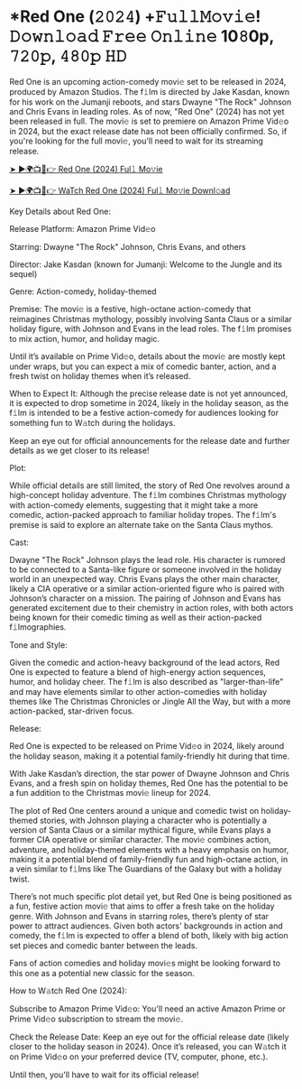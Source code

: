 # *Red One (𝟸𝟶𝟸𝟺) +𝙵𝚞𝚕𝚕𝙼𝚘𝚟𝚒𝚎! 𝙳𝚘𝚠𝚗𝚕𝚘𝚊𝚍 𝙵𝚛𝚎𝚎 𝙾𝚗𝚕𝚒𝚗𝚎 10𝟾0p, 𝟽𝟸𝟶𝚙, 𝟺𝟾𝟶𝚙 𝙷𝙳

Red One is an upcoming action-comedy movi𝚎 set to be released in 2024, produced by Amazon Studios. The f𝚒lm is directed by Jake Kasdan, known for his work on the Jumanji reboots, and stars Dwayne "The Rock" Johnson and Chris Evans in leading roles. As of now, "Red One" (2024) has not yet been released in full. The movi𝚎 is set to premiere on Amazon Prime Vid𝚎o in 2024, but the exact release date has not been officially confirmed. So, if you're looking for the full movi𝚎, you'll need to wait for its streaming release.

[➤ ►🌍📺📱👉 Red One (2024) Ful𝚕 Mo𝚟ie](https://theatremedia.online/movie/845781/red-one.git)

[➤ ►🌍📺📱👉 WaTch Red One (2024) Ful𝚕 Mo𝚟ie Downl𝚘ad](https://theatremedia.online/movie/845781/red-one.git)

Key Details about Red One:

Release Platform: Amazon Prime Vid𝚎o

Starring: Dwayne "The Rock" Johnson, Chris Evans, and others

Director: Jake Kasdan (known for Jumanji: Welcome to the Jungle and its sequel)

Genre: Action-comedy, holiday-themed

Premise: The movi𝚎 is a festive, high-octane action-comedy that reimagines Christmas mythology, possibly involving Santa Claus or a similar holiday figure, with Johnson and Evans in the lead roles. The f𝚒lm promises to mix action, humor, and holiday magic.

Until it’s available on Prime Vid𝚎o, details about the movi𝚎 are mostly kept under wraps, but you can expect a mix of comedic banter, action, and a fresh twist on holiday themes when it’s released.

When to Expect It:
Although the precise release date is not yet announced, it is expected to drop sometime in 2024, likely in the holiday season, as the f𝚒lm is intended to be a festive action-comedy for audiences looking for something fun to W𝚊tch during the holidays.

Keep an eye out for official announcements for the release date and further details as we get closer to its release!

Plot:

While official details are still limited, the story of Red One revolves around a high-concept holiday adventure. The f𝚒lm combines Christmas mythology with action-comedy elements, suggesting that it might take a more comedic, action-packed approach to familiar holiday tropes. The f𝚒lm's premise is said to explore an alternate take on the Santa Claus mythos.

Cast:

Dwayne "The Rock" Johnson plays the lead role. His character is rumored to be connected to a Santa-like figure or someone involved in the holiday world in an unexpected way.
Chris Evans plays the other main character, likely a CIA operative or a similar action-oriented figure who is paired with Johnson’s character on a mission.
The pairing of Johnson and Evans has generated excitement due to their chemistry in action roles, with both actors being known for their comedic timing as well as their action-packed f𝚒lmographies.

Tone and Style:

Given the comedic and action-heavy background of the lead actors, Red One is expected to feature a blend of high-energy action sequences, humor, and holiday cheer. The f𝚒lm is also described as "larger-than-life" and may have elements similar to other action-comedies with holiday themes like The Christmas Chronicles or Jingle All the Way, but with a more action-packed, star-driven focus.

Release:

Red One is expected to be released on Prime Vid𝚎o in 2024, likely around the holiday season, making it a potential family-friendly hit during that time.

With Jake Kasdan’s direction, the star power of Dwayne Johnson and Chris Evans, and a fresh spin on holiday themes, Red One has the potential to be a fun addition to the Christmas movi𝚎 lineup for 2024.

The plot of Red One centers around a unique and comedic twist on holiday-themed stories, with Johnson playing a character who is potentially a version of Santa Claus or a similar mythical figure, while Evans plays a former CIA operative or similar character. The movi𝚎 combines action, adventure, and holiday-themed elements with a heavy emphasis on humor, making it a potential blend of family-friendly fun and high-octane action, in a vein similar to f𝚒lms like The Guardians of the Galaxy but with a holiday twist.

There’s not much specific plot detail yet, but Red One is being positioned as a fun, festive action movi𝚎 that aims to offer a fresh take on the holiday genre. With Johnson and Evans in starring roles, there’s plenty of star power to attract audiences. Given both actors' backgrounds in action and comedy, the f𝚒lm is expected to offer a blend of both, likely with big action set pieces and comedic banter between the leads.

Fans of action comedies and holiday movi𝚎s might be looking forward to this one as a potential new classic for the season.

How to W𝚊tch Red One (2024):

Subscribe to Amazon Prime Vid𝚎o: You'll need an active Amazon Prime or Prime Vid𝚎o subscription to stream the movi𝚎.

Check the Release Date: Keep an eye out for the official release date (likely closer to the holiday season in 2024). Once it’s released, you can W𝚊tch it on Prime Vid𝚎o on your preferred device (TV, computer, phone, etc.).

Until then, you'll have to wait for its official release!
